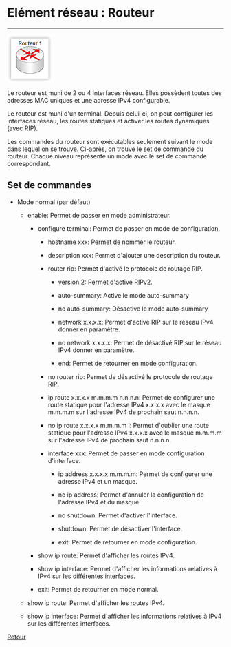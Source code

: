 # Elément réseau : Routeur #
----------

![](img/routeur.PNG)

Le routeur est muni de 2 ou 4 interfaces réseau. Elles possèdent toutes des adresses MAC uniques et une adresse IPv4 configurable.

Le routeur est muni d'un terminal. Depuis celui-ci, on peut configurer les interfaces réseau, les routes statiques et activer les routes dynamiques (avec RIP).

    
Les commandes du routeur sont exécutables seulement suivant le mode dans lequel on se trouve. Ci-après, on trouve le set de commande du routeur. Chaque niveau représente un mode avec le set de commande correspondant.

## Set de commandes ##


-   Mode normal (par défaut)

    -   enable: Permet de passer en mode administrateur.

        -   configure terminal: Permet de passer en mode de configuration.

            -   hostname xxx: Permet de nommer le routeur.

            -   description xxx: Permet d'ajouter une description du routeur.

            -   router rip: Permet d'activé le protocole de routage RIP.

                -   version 2: Permet d'activé RIPv2.

                -   auto-summary: Active le mode auto-summary

                -   no auto-summary: Désactive le mode auto-summary

                -   network x.x.x.x: Permet d'activé RIP sur le réseau IPv4 donner en paramètre.

                -   no network x.x.x.x: Permet de désactivé RIP sur le réseau IPv4 donner en paramètre.

                -   end: Permet de retourner en mode configuration.

            -   no router rip: Permet de désactivé le protocole de routage RIP.

            -   ip route x.x.x.x m.m.m.m n.n.n.n: Permet de configurer une route statique pour l'adresse IPv4 x.x.x.x avec le masque m.m.m.m sur l'adresse IPv4 de prochain saut n.n.n.n.

            -   no ip route x.x.x.x m.m.m.m i: Permet d'oublier une route statique pour l'adresse IPv4 x.x.x.x avec le masque m.m.m.m sur l'adresse IPv4 de prochain saut n.n.n.n.

            -   interface xxx: Permet de passer en mode configuration d'interface.

                -   ip address x.x.x.x m.m.m.m: Permet de configurer une adresse IPv4 et un masque.

                -   no ip address: Permet d'annuler la configuration de l'adresse IPv4 et du masque.

                -   no shutdown: Permet d'activer l'interface.

                -   shutdown: Permet de désactiver l'interface.

                -   exit: Permet de retourner en mode configuration.

        -   show ip route: Permet d'afficher les routes IPv4.

        -   show ip interface: Permet d'afficher les informations relatives à IPv4 sur les différentes interfaces.

        -   exit: Permet de retourner en mode normal.

    -   show ip route: Permet d'afficher les routes IPv4.

    -   show ip interface: Permet d'afficher les informations relatives à IPv4 sur les différentes interfaces.


[Retour](index.md)